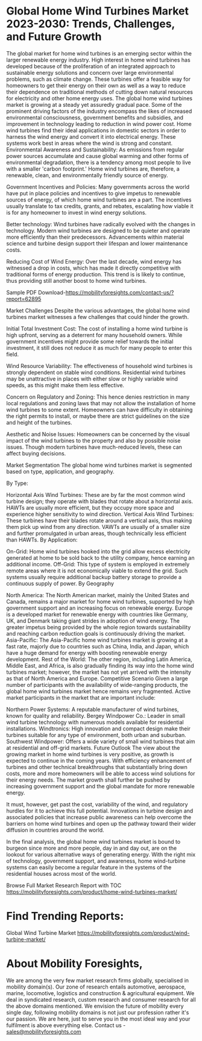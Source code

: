 # Global Home Wind Turbines Market 2023-2030: Trends, Challenges, and Future Growth
The global market for home wind turbines is an emerging sector within the larger renewable energy industry. High interest in home wind turbines has developed because of the proliferation of an integrated approach to sustainable energy solutions and concern over large environmental problems, such as climate change. These turbines offer a feasible way for homeowners to get their energy on their own as well as a way to reduce their dependence on traditional methods of cutting down natural resources for electricity and other home energy uses.
The global home wind turbines market is growing at a steady yet assuredly gradual pace. Some of the prominent driving factors of the industry encompass the likes of increased environmental consciousness, government benefits and subsidies, and improvement in technology leading to reduction in wind power cost. Home wind turbines find their ideal applications in domestic sectors in order to harness the wind energy and convert it into electrical energy. These systems work best in areas where the wind is strong and constant.
Environmental Awareness and Sustainability: As emissions from regular power sources accumulate and cause global warming and other forms of environmental degradation, there is a tendency among most people to live with a smaller 'carbon footprint.' Home wind turbines are, therefore, a renewable, clean, and environmentally friendly source of energy.

Government Incentives and Policies: Many governments across the world have put in place policies and incentives to give impetus to renewable sources of energy, of which home wind turbines are a part. The incentives usually translate to tax credits, grants, and rebates, escalating how viable it is for any homeowner to invest in wind energy solutions.

Better technology: Wind turbines have radically evolved with the changes in technology. Modern wind turbines are designed to be quieter and operate more efficiently than their predecessors. Advancements within material science and turbine design support their lifespan and lower maintenance costs.

Reducing Cost of Wind Energy: Over the last decade, wind energy has witnessed a drop in costs, which has made it directly competitive with traditional forms of energy production. This trend is is likely to continue, thus providing still another boost to home wind turbines.


Sample PDF Download-https://mobilityforesights.com/contact-us/?report=62895


 
Market Challenges
Despite the various advantages, the global home wind turbines market witnesses a few challenges that could hinder the growth.

Initial Total Investment Cost: The cost of installing a home wind turbine is high upfront, serving as a deterrent for many household owners. While government incentives might provide some relief towards the initial investment, it still does not reduce it as much for many people to enter this field.

Wind Resource Variability: The effectiveness of household wind turbines is strongly dependent on stable wind conditions. Residential wind turbines may be unattractive in places with either slow or highly variable wind speeds, as this might make them less effective.

Concern on Regulatory and Zoning: This hence denies restriction in many local regulations and zoning laws that may not allow the installation of home wind turbines to some extent. Homeowners can have difficulty in obtaining the right permits to install, or maybe there are strict guidelines on the size and height of the turbines.

Aesthetic and Noise Issues: Homeowners can be concerned by the visual impact of the wind turbines to the property and also by possible noise issues. Though modern turbines have much-reduced levels, these can affect buying decisions.

Market Segmentation
The global home wind turbines market is segmented based on type, application, and geography.

By Type:

Horizontal Axis Wind Turbines: These are by far the most common wind turbine design; they operate with blades that rotate about a horizontal axis. HAWTs are usually more efficient, but they occupy more space and experience higher sensitivity to wind direction.
Vertical Axis Wind Turbines: These turbines have their blades rotate around a vertical axis, thus making them pick up wind from any direction. VAWTs are usually of a smaller size and further promulgated in urban areas, though technically less efficient than HAWTs.
By Application:

On-Grid: Home wind turbines hooked into the grid allow excess electricity generated at home to be sold back to the utility company, hence earning an additional income.
Off-Grid: This type of system is employed in extremely remote areas where it is not economically viable to extend the grid. Such systems usually require additional backup battery storage to provide a continuous supply of power.
By Geography

North America: The North American market, mainly the United States and Canada, remains a major market for home wind turbines, supported by high government support and an increasing focus on renewable energy.
Europe is a developed market for renewable energy with countries like Germany, UK, and Denmark taking giant strides in adoption of wind energy. The greater impetus being provided by the whole region towards sustainability and reaching carbon reduction goals is continuously driving the market.
Asia-Pacific: The Asia-Pacific home wind turbines market is growing at a fast rate, majorly due to countries such as China, India, and Japan, which have a huge demand for energy with boosting renewable energy development.
Rest of the World: The other region, including Latin America, Middle East, and Africa, is also gradually finding its way into the home wind turbines market; however, the market has not yet arrived with the intensity as that of North America and Europe.
Competitive Scenario
Given a large number of participants with the availability of wide-ranging products, the global home wind turbines market hence remains very fragmented. Active market participants in the market that are important include:

Northern Power Systems: A reputable manufacturer of wind turbines, known for quality and reliability. Bergey Windpower Co.: Leader in small wind turbine technology with numerous models available for residential installations. Windtronics: High innovation and compact design make their turbines suitable for any type of environment, both urban and suburban. Southwest Windpower: Offers a wide variety of small wind turbines that aim at residential and off-grid markets. Future Outlook
The view about the growing market in home wind turbines is very positive, as growth is expected to continue in the coming years. With efficiency enhancement of turbines and other technical breakthroughs that substantially bring down costs, more and more homeowners will be able to access wind solutions for their energy needs. The market growth shall further be pushed by increasing government support and the global mandate for more renewable energy.

It must, however, get past the cost, variability of the wind, and regulatory hurdles for it to achieve this full potential. Innovations in turbine design and associated policies that increase public awareness can help overcome the barriers on home wind turbines and open up the pathway toward their wider diffusion in countries around the world.

In the final analysis, the global home wind turbines market is bound to burgeon since more and more people, day in and day out, are on the lookout for various alternative ways of generating energy. With the right mix of technology, government support, and awareness, home wind-turbine systems can easily become a regular feature in the systems of the residential houses across most of the world.






Browse Full Market Research Report with TOC
https://mobilityforesights.com/product/home-wind-turbines-market/


# Find Trending Reports:
Global Wind Turbine Market https://mobilityforesights.com/product/wind-turbine-market/

 
# About Mobility Foresights,
We are among the very few market research firms globally, specialised in mobility domain(s). Our zone of research entails automotive, aerospace, marine, locomotive, logistics and construction & agricultural equipment. We deal in syndicated research, custom research and consumer research for all the above domains mentioned.
We envision the future of mobility every single day, following mobility domains is not just our profession rather it's our passion. We are here, just to serve you in the most ideal way and your fulfilment is above everything else. Contact us -  sales@mobilityforesights.com 





